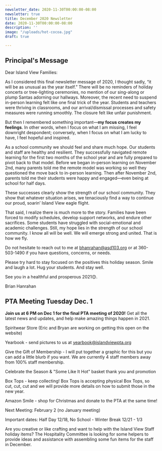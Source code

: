 ```yaml
---
newsletter_date: 2020-11-30T00:00:00-08:00
newsletter: true
title: December 2020 Newsletter
date: 2020-11-30T00:00:00-08:00
description: ''
image: "/uploads/hot-cocoa.jpg"
draft: true

---
```

## Principal's Message

Dear Island View Families:

As I considered this final newsletter message of 2020, I thought sadly, “it will be as unusual as the year itself.” There will be no reminders of holiday concerts or tree-lighting ceremonies, no mention of our sing-along or plump Santas adorning our hallways. Moreover, the recent need to suspend in-person learning felt like one final trick of the year. Students and teachers were thriving in classrooms, and our arrival/dismissal processes and safety measures were running smoothly. The closure felt like unfair punishment.

But then I remembered something important—**my focus creates my feelings**. In other words, when I focus on what I am missing, I feel downright despondent; conversely, when I focus on what I am lucky to have, I feel hopeful and inspired.

As a school community we should feel and share much hope. Our students and staff are healthy and resilient. They successfully navigated remote learning for the first two months of the school year and are fully prepared to pivot back to that model. Before we began in-person learning on November 2nd, many parents told me the remote model was working so well they questioned the move back to in-person learning. Then after November 2nd, parents told me their students were happy and engaged—even being at school for half days.

These successes clearly show the strength of our school community. They show that whatever situation arises, we tenaciously find a way to continue our proud, soarin’ Island View eagle flight.

That said, I realize there is much more to the story. Families have been forced to modify schedules, develop support networks, and endure other sacrifices. Some students have struggled with social-emotional and academic challenges. Still, my hope lies in the strength of our school community. I know all will be well. We will emerge strong and united. That is how we fly.

Do not hesitate to reach out to me at [bhanrahan@asd103.org](mailto:bhanrahan@asd103.org) or at 360-503-1490 if you have questions, concerns, or needs.

Please try hard to stay focused on the positives this holiday season. Smile and laugh a lot. Hug your students. And stay well.

See you in a healthful and prosperous 2021😊.

Brian Hanrahan

## PTA Meeting Tuesday Dec. 1

**Join us at 6 PM on Dec 1 for the final PTA meeting of 2020!** Get all the latest news and updates, and help make amazing things happen in 2021.

Spiritwear Store (Eric and Bryan are working on getting this open on the website)

Yearbook - send pictures to us at [yearbook@islandviewpta.org](mailto:yearbook@islandviewpta.org)

Give the Gift of Membership - I will put together a graphic for this but you can add a little blurb if you want. We are currently 4 staff members away from 100% staff membership.

Celebrate the Season & "Some Like It Hot" basket thank you and promotion

Box Tops - keep collecting! Box Tops is accepting physical Box Tops, so cut, cut, cut and we will provide more details on how to submit those in the new year.

Amazon Smile - shop for Christmas and donate to the PTA at the same time!

Next Meeting: February 2 (no January meeting)

Important dates: Half Day 12/18, No School - Winter Break 12/21 - 1/3

Are you creative or like crafting and want to help with the Island View Staff holiday items? The Hospitality Committee is looking for some helpers to provide ideas and assistance with assembling some fun items for the staff in December.